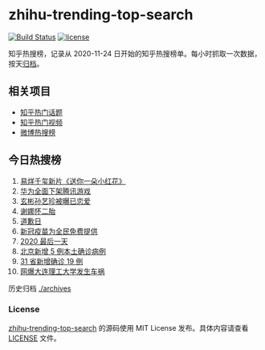 # zhihu-trending-top-search

[![Build Status](https://github.com/justjavac/zhihu-trending-top-search/workflows/ci/badge.svg?branch=main)](https://github.com/justjavac/zhihu-trending-top-search/actions)
[![license](https://img.shields.io/github/license/justjavac/zhihu-trending-top-search)](https://github.com/justjavac/zhihu-trending-top-search/blob/main/LICENSE)

知乎热搜榜，记录从 2020-11-24 日开始的知乎热搜榜单。每小时抓取一次数据，按天[归档](./archives)。

## 相关项目

- [知乎热门话题](https://github.com/justjavac/zhihu-trending-hot-questions)
- [知乎热门视频](https://github.com/justjavac/zhihu-trending-hot-video)
- [微博热搜榜](https://github.com/justjavac/weibo-trending-hot-search)

## 今日热搜榜

<!-- BEGIN -->
<!-- 最后更新时间 Sat Jan 02 2021 00:16:55 GMT+0800 (CST) -->
1. [易烊千玺新片《送你一朵小红花》](https://www.zhihu.com/search?q=送你一朵小红花)
1. [华为全面下架腾讯游戏](https://www.zhihu.com/search?q=华为下架腾讯)
1. [玄彬孙艺珍被曝已恋爱](https://www.zhihu.com/search?q=玄彬孙艺珍)
1. [谢娜怀二胎](https://www.zhihu.com/search?q=谢娜怀孕)
1. [道歉日](https://www.zhihu.com/search?q=道歉日)
1. [新冠疫苗为全民免费提供](https://www.zhihu.com/search?q=新冠疫苗免费)
1. [2020 最后一天](https://www.zhihu.com/search?q=2020最后一天)
1. [北京新增 5 例本土确诊病例](https://www.zhihu.com/search?q=北京新增)
1. [31 省新增确诊 19 例](https://www.zhihu.com/search?q=疫情新增)
1. [网爆大连理工大学发生车祸](https://www.zhihu.com/search?q=大连理工大学)
<!-- END -->

历史归档 [./archives](./archives)

### License

[zhihu-trending-top-search](https://github.com/justjavac/zhihu-trending-top-search) 的源码使用 MIT License 发布。具体内容请查看 [LICENSE](./LICENSE) 文件。
